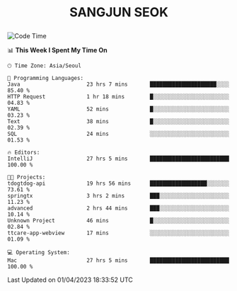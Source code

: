 <h1>
 <p align="center">
   SANGJUN SEOK
 </p>
</h1>

<!--START_SECTION:waka-->
![Code Time](http://img.shields.io/badge/Code%20Time-2%2C384%20hrs%2037%20mins-blue)

📊 **This Week I Spent My Time On** 

```text
🕑︎ Time Zone: Asia/Seoul

💬 Programming Languages: 
Java                     23 hrs 7 mins       █████████████████████░░░░   85.40 % 
HTTP Request             1 hr 18 mins        █░░░░░░░░░░░░░░░░░░░░░░░░   04.83 % 
YAML                     52 mins             █░░░░░░░░░░░░░░░░░░░░░░░░   03.23 % 
Text                     38 mins             █░░░░░░░░░░░░░░░░░░░░░░░░   02.39 % 
SQL                      24 mins             ░░░░░░░░░░░░░░░░░░░░░░░░░   01.53 % 

🔥 Editors: 
IntelliJ                 27 hrs 5 mins       █████████████████████████   100.00 % 

🐱‍💻 Projects: 
tdogtdog-api             19 hrs 56 mins      ██████████████████░░░░░░░   73.61 % 
springtx                 3 hrs 2 mins        ███░░░░░░░░░░░░░░░░░░░░░░   11.23 % 
advanced                 2 hrs 44 mins       ███░░░░░░░░░░░░░░░░░░░░░░   10.14 % 
Unknown Project          46 mins             █░░░░░░░░░░░░░░░░░░░░░░░░   02.84 % 
ttcare-app-webview       17 mins             ░░░░░░░░░░░░░░░░░░░░░░░░░   01.09 % 

💻 Operating System: 
Mac                      27 hrs 5 mins       █████████████████████████   100.00 % 
```


 Last Updated on 01/04/2023 18:33:52 UTC
<!--END_SECTION:waka-->
